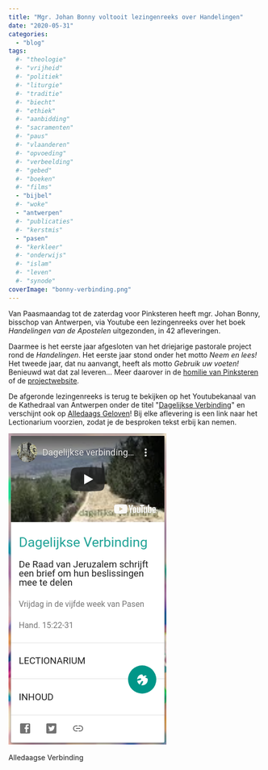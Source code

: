 ```yaml
---
title: "Mgr. Johan Bonny voltooit lezingenreeks over Handelingen"
date: "2020-05-31"
categories: 
  - "blog"
tags:
  #- "theologie"
  #- "vrijheid"
  #- "politiek"
  #- "liturgie"
  #- "traditie"
  #- "biecht"
  #- "ethiek"
  #- "aanbidding"
  #- "sacramenten"
  #- "paus"
  #- "vlaanderen"
  #- "opvoeding"
  #- "verbeelding"
  #- "gebed"
  #- "boeken"
  #- "films"
  - "bijbel"
  #- "woke"
  - "antwerpen"
  #- "publicaties"
  #- "kerstmis"
  - "pasen"
  #- "kerkleer"
  #- "onderwijs"
  #- "islam"
  #- "leven"
  #- "synode"
coverImage: "bonny-verbinding.png"
---
```


Van Paasmaandag tot de zaterdag voor Pinksteren heeft mgr. Johan Bonny, bisschop van Antwerpen, via Youtube een lezingenreeks over het boek _Handelingen van de Apostelen_ uitgezonden, in 42 afleveringen. 

Daarmee is het eerste jaar afgesloten van het driejarige pastorale project rond de _Handelingen_. Het eerste jaar stond onder het motto _Neem en lees!_ Het tweede jaar, dat nu aanvangt, heeft als motto _Gebruik uw voeten!_ Benieuwd wat dat zal leveren… Meer daarover in de [homilie van Pinksteren](https://youtu.be/pWuLBvDraGw?t=1718) of de [projectwebsite](https://www.kerknet.be/thema/pastoraal-thema-handelingen-van-de-apostelen-2019-2022).

De afgeronde lezingenreeks is terug te bekijken op het Youtubekanaal van de Kathedraal van Antwerpen onder de titel "[Dagelijkse Verbinding](https://www.youtube.com/playlist?list=PLsTqv8iy6f_1nQPx21yCdmgPxofTNBkaJ)" en verschijnt ook op [Alledaags Geloven](https://alledaags.gelovenleren.net/link/Njg0NjkwMjY2OTkyOTk=)! Bij elke aflevering is een link naar het Lectionarium voorzien, zodat je de besproken tekst erbij kan nemen.

[![](images/alledaagse-verbinding.png)](https://alledaags.gelovenleren.net/link/Njg0NjkwMjY2OTkyOTk=)

Alledaagse Verbinding
